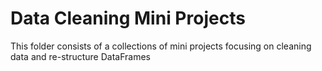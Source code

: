 # Data Cleaning Mini Projects
 
This folder consists of a collections of mini projects focusing on cleaning data and re-structure DataFrames
